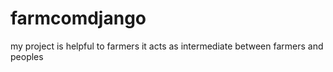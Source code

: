 # farmcomdjango
my project is helpful to farmers it acts as intermediate between farmers and peoples
